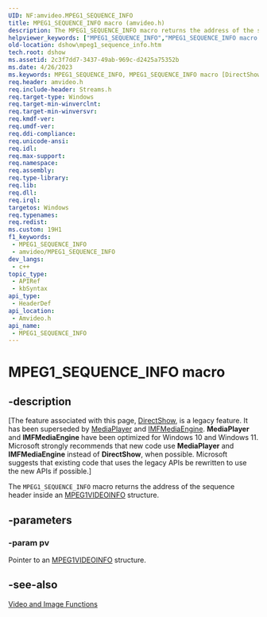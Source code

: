 ```yaml
---
UID: NF:amvideo.MPEG1_SEQUENCE_INFO
title: MPEG1_SEQUENCE_INFO macro (amvideo.h)
description: The MPEG1_SEQUENCE_INFO macro returns the address of the sequence header inside an MPEG1VIDEOINFO structure.
helpviewer_keywords: ["MPEG1_SEQUENCE_INFO","MPEG1_SEQUENCE_INFO macro [DirectShow]","amvideo/MPEG1_SEQUENCE_INFO","dshow.mpeg1_sequence_info"]
old-location: dshow\mpeg1_sequence_info.htm
tech.root: dshow
ms.assetid: 2c3f7dd7-3437-49ab-969c-d2425a75352b
ms.date: 4/26/2023
ms.keywords: MPEG1_SEQUENCE_INFO, MPEG1_SEQUENCE_INFO macro [DirectShow], amvideo/MPEG1_SEQUENCE_INFO, dshow.mpeg1_sequence_info
req.header: amvideo.h
req.include-header: Streams.h
req.target-type: Windows
req.target-min-winverclnt: 
req.target-min-winversvr: 
req.kmdf-ver: 
req.umdf-ver: 
req.ddi-compliance: 
req.unicode-ansi: 
req.idl: 
req.max-support: 
req.namespace: 
req.assembly: 
req.type-library: 
req.lib: 
req.dll: 
req.irql: 
targetos: Windows
req.typenames: 
req.redist: 
ms.custom: 19H1
f1_keywords:
 - MPEG1_SEQUENCE_INFO
 - amvideo/MPEG1_SEQUENCE_INFO
dev_langs:
 - c++
topic_type:
 - APIRef
 - kbSyntax
api_type:
 - HeaderDef
api_location:
 - Amvideo.h
api_name:
 - MPEG1_SEQUENCE_INFO
---
```


# MPEG1_SEQUENCE_INFO macro


## -description

\[The feature associated with this page, [DirectShow](/windows/win32/directshow/directshow), is a legacy feature. It has been superseded by [MediaPlayer](/uwp/api/Windows.Media.Playback.MediaPlayer) and [IMFMediaEngine](/windows/win32/api/mfmediaengine/nn-mfmediaengine-imfmediaengine). **MediaPlayer** and **IMFMediaEngine** have been optimized for Windows 10 and Windows 11. Microsoft strongly recommends that new code use **MediaPlayer** and **IMFMediaEngine** instead of **DirectShow**, when possible. Microsoft suggests that existing code that uses the legacy APIs be rewritten to use the new APIs if possible.\]

The <code>MPEG1_SEQUENCE_INFO</code> macro returns the address of the sequence header inside an <a href="/previous-versions/windows/desktop/api/amvideo/ns-amvideo-mpeg1videoinfo">MPEG1VIDEOINFO</a> structure.

## -parameters

### -param pv

Pointer to an <a href="/previous-versions/windows/desktop/api/amvideo/ns-amvideo-mpeg1videoinfo">MPEG1VIDEOINFO</a> structure.

## -see-also

<a href="/windows/desktop/DirectShow/video-and-image-functions">Video and Image Functions</a>
